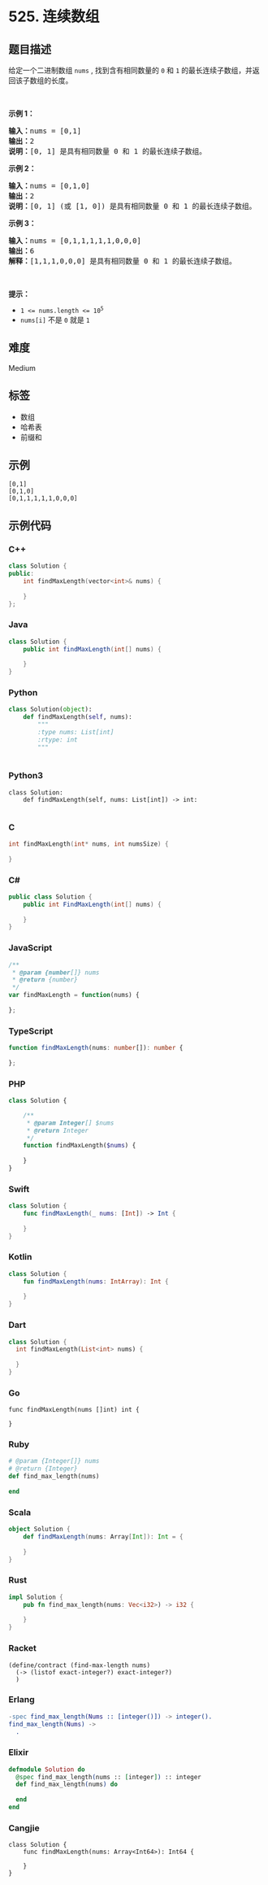# 525. 连续数组

## 题目描述

<p>给定一个二进制数组 <code>nums</code> , 找到含有相同数量的 <code>0</code> 和 <code>1</code> 的最长连续子数组，并返回该子数组的长度。</p>

<p>&nbsp;</p>

<p><strong>示例 1：</strong></p>

<pre>
<strong>输入：</strong>nums = [0,1]
<strong>输出：</strong>2
<strong>说明：</strong>[0, 1] 是具有相同数量 0 和 1 的最长连续子数组。</pre>

<p><strong>示例 2：</strong></p>

<pre>
<strong>输入：</strong>nums = [0,1,0]
<strong>输出：</strong>2
<strong>说明：</strong>[0, 1] (或 [1, 0]) 是具有相同数量 0 和 1 的最长连续子数组。</pre>

<p><strong>示例 3：</strong></p>

<pre>
<b>输入：</b>nums = [0,1,1,1,1,1,0,0,0]
<b>输出：</b>6
<b>解释：</b>[1,1,1,0,0,0] 是具有相同数量 0 和 1 的最长连续子数组。</pre>

<p>&nbsp;</p>

<p><strong>提示：</strong></p>

<ul>
	<li><code>1 &lt;= nums.length &lt;= 10<sup>5</sup></code></li>
	<li><code>nums[i]</code> 不是 <code>0</code> 就是 <code>1</code></li>
</ul>


## 难度

Medium

## 标签

- 数组
- 哈希表
- 前缀和

## 示例

```
[0,1]
[0,1,0]
[0,1,1,1,1,1,0,0,0]
```

## 示例代码

### C++

```cpp
class Solution {
public:
    int findMaxLength(vector<int>& nums) {
        
    }
};
```

### Java

```java
class Solution {
    public int findMaxLength(int[] nums) {
        
    }
}
```

### Python

```python
class Solution(object):
    def findMaxLength(self, nums):
        """
        :type nums: List[int]
        :rtype: int
        """
        
```

### Python3

```python3
class Solution:
    def findMaxLength(self, nums: List[int]) -> int:
        
```

### C

```c
int findMaxLength(int* nums, int numsSize) {
    
}
```

### C#

```csharp
public class Solution {
    public int FindMaxLength(int[] nums) {
        
    }
}
```

### JavaScript

```javascript
/**
 * @param {number[]} nums
 * @return {number}
 */
var findMaxLength = function(nums) {
    
};
```

### TypeScript

```typescript
function findMaxLength(nums: number[]): number {
    
};
```

### PHP

```php
class Solution {

    /**
     * @param Integer[] $nums
     * @return Integer
     */
    function findMaxLength($nums) {
        
    }
}
```

### Swift

```swift
class Solution {
    func findMaxLength(_ nums: [Int]) -> Int {
        
    }
}
```

### Kotlin

```kotlin
class Solution {
    fun findMaxLength(nums: IntArray): Int {
        
    }
}
```

### Dart

```dart
class Solution {
  int findMaxLength(List<int> nums) {
    
  }
}
```

### Go

```golang
func findMaxLength(nums []int) int {
    
}
```

### Ruby

```ruby
# @param {Integer[]} nums
# @return {Integer}
def find_max_length(nums)
    
end
```

### Scala

```scala
object Solution {
    def findMaxLength(nums: Array[Int]): Int = {
        
    }
}
```

### Rust

```rust
impl Solution {
    pub fn find_max_length(nums: Vec<i32>) -> i32 {
        
    }
}
```

### Racket

```racket
(define/contract (find-max-length nums)
  (-> (listof exact-integer?) exact-integer?)
  )
```

### Erlang

```erlang
-spec find_max_length(Nums :: [integer()]) -> integer().
find_max_length(Nums) ->
  .
```

### Elixir

```elixir
defmodule Solution do
  @spec find_max_length(nums :: [integer]) :: integer
  def find_max_length(nums) do
    
  end
end
```

### Cangjie

```cangjie
class Solution {
    func findMaxLength(nums: Array<Int64>): Int64 {

    }
}
```


